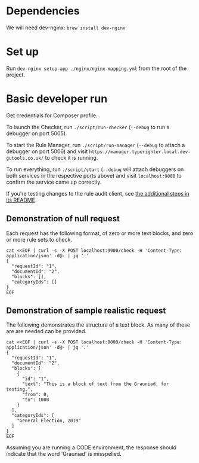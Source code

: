 # Dependencies
We will need dev-nginx: `brew install dev-nginx`

# Set up

Run `dev-nginx setup-app ./nginx/nginx-mapping.yml` from the root of the project.

# Basic developer run

Get credentials for Composer profile.

To launch the Checker, run `./script/run-checker` (`--debug` to run a debugger on port 5005).

To start the Rule Manager, run `./script/run-manager` (`--debug` to attach a debugger on port 5006) and visit `https://manager.typerighter.local.dev-gutools.co.uk/` to check it is running.

To run everything, run `./script/start` (`--debug` will attach debuggers on both services in the respective ports above) and visit `localhost:9000` to confirm the service came up correctly.

If you're testing changes to the rule audit client, see [the additional steps in its README](https://github.com/guardian/typerighter/tree/main/rule-audit-client).

## Demonstration of null request

Each request has the following format, of zero or more text blocks, and zero or more rule sets to check.

```
cat <<EOF | curl -s -X POST localhost:9000/check -H 'Content-Type: application/json' -d@- | jq '.'
{
  "requestId": "1", 
  "documentId": "2", 
  "blocks": [], 
  "categoryIds": []
}
EOF

```

## Demonstration of sample realistic request

The following demonstrates the structure of a text block.  As many of these are
are needed can be provided.

```
cat <<EOF | curl -s -X POST localhost:9000/check -H 'Content-Type: application/json' -d@- | jq '.'
{
  "requestId": "1", 
  "documentId": "2", 
  "blocks": [
    {
      "id": "1",
      "text": "This is a block of text from the Grauniad, for testing.",
      "from": 0,
      "to": 1000
    }
  ], 
  "categoryIds": [
    "General Election, 2019"
  ]
}
EOF

```

Assuming you are running a CODE environment, the response should indicate that the word 'Grauniad' is misspelled.
